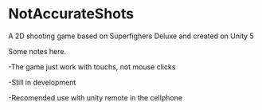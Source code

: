 # NotAccurateShots
A 2D shooting game based on Superfighers Deluxe and created on Unity 5

Some notes here.	

-The game just work with touchs, not mouse clicks

-Still in development

-Recomended use with unity remote in the cellphone
